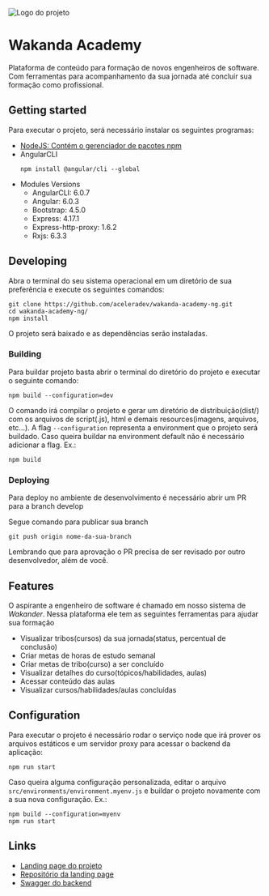 ![Logo do projeto](https://wakanda-home-ng.herokuapp.com/assets/images/logo-wakanda.png)

# Wakanda Academy
Plataforma de conteúdo para formação de novos engenheiros de software. Com ferramentas para acompanhamento da sua jornada até concluir sua formação como profissional.

## Getting started

Para executar o projeto, será necessário instalar os seguintes programas:
* [NodeJS: Contém o gerenciador de pacotes npm](https://nodejs.org/pt-br/download/)
* AngularCLI
	```shell
	npm install @angular/cli --global
	```
* Modules Versions
	* AngularCLI: 6.0.7
	* Angular: 6.0.3
	* Bootstrap: 4.5.0
	* Express: 4.17.1
	* Express-http-proxy: 1.6.2
	* Rxjs: 6.3.3
## Developing

Abra o terminal do seu sistema operacional em um diretório de sua preferência e execute os seguintes comandos:

```shell
git clone https://github.com/aceleradev/wakanda-academy-ng.git
cd wakanda-academy-ng/
npm install
```

O projeto será baixado e as dependências serão instaladas.

### Building

Para buildar projeto basta abrir o terminal do diretório do projeto e executar o seguinte comando:
```shell
npm build --configuration=dev
```
O comando irá compilar o projeto e gerar um diretório de distribuição(dist/) com os arquivos de script(.js), html e demais resources(imagens, arquivos, etc...).
A flag `--configuration` representa a environment que o projeto será buildado. Caso queira buildar na environment default não é necessário adicionar a flag. Ex.:
```shell
npm build
```

### Deploying

Para deploy no ambiente de desenvolvimento é necessário abrir um PR para a branch develop

Segue comando para publicar sua branch
```shell
git push origin nome-da-sua-branch
```
Lembrando que para aprovação o PR precisa de ser revisado por outro desenvolvedor, além de você.

## Features


O aspirante a engenheiro de software é chamado em nosso sistema de *Wakander*. Nessa plataforma ele tem as seguintes ferramentas para ajudar sua formação
* Visualizar tribos(cursos) da sua jornada(status, percentual de conclusão)
* Criar metas de horas de estudo semanal
* Criar metas de tribo(curso) a ser concluído
* Visualizar detalhes do curso(tópicos/habilidades, aulas)
* Acessar conteúdo das aulas
* Visualizar cursos/habilidades/aulas concluídas



## Configuration
Para executar o projeto é necessário rodar o serviço node que irá prover os arquivos estáticos e um servidor proxy para acessar o backend da aplicação:
```shell
npm run start
```
Caso queira alguma configuração personalizada, editar o arquivo `src/environments/environment.myenv.js` e buildar o projeto novamente com a sua nova configuração. Ex.:
```shell
npm build --configuration=myenv
npm run start
```
## Links


- [Landing page do projeto](https://wakanda-landginpage-ng.herokuapp.com)
- [Repositório da landing page](https://github.com/aceleradev/wakanda-landingpage-ng)
- [Swagger do backend](https://wakanda-academy-be.herokuapp.com/wakanda/app/v1/swagger-ui.html)